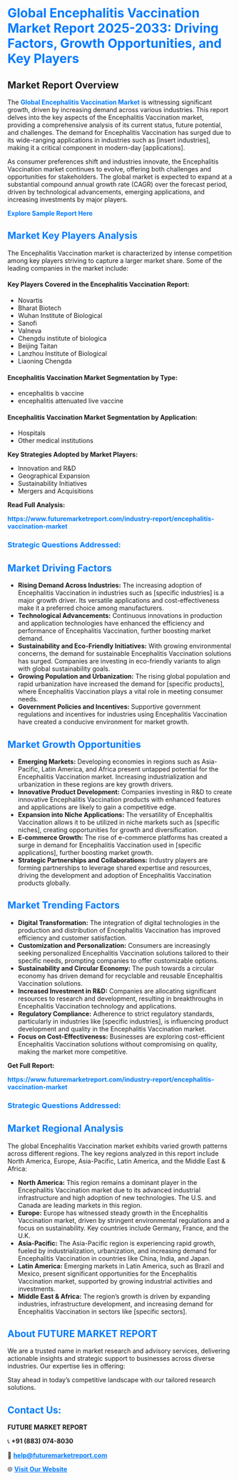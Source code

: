 <h1 style="color: #007BFF;">Global Encephalitis Vaccination Market Report 2025-2033: Driving Factors, Growth Opportunities, and Key Players</h1>

<section id="overview">
<h2>Market Report Overview</h2>
<p>The <a href="https://www.futuremarketreport.com/industry-report/encephalitis-vaccination-market" style="color: #007BFF; text-decoration: none;"><strong>Global Encephalitis Vaccination Market</strong></a> is witnessing significant growth, driven by increasing demand across various industries. This report delves into the key aspects of the Encephalitis Vaccination market, providing a comprehensive analysis of its current status, future potential, and challenges. The demand for Encephalitis Vaccination has surged due to its wide-ranging applications in industries such as [insert industries], making it a critical component in modern-day [applications].</p>
<p>As consumer preferences shift and industries innovate, the Encephalitis Vaccination market continues to evolve, offering both challenges and opportunities for stakeholders. The global market is expected to expand at a substantial compound annual growth rate (CAGR) over the forecast period, driven by technological advancements, emerging applications, and increasing investments by major players.</p>
</section>

<section id="overview">
<p><a href="https://www.futuremarketreport.com/request-sample/reportId=80363" style="color: #007BFF; text-decoration: none;"><strong>Explore Sample Report Here</strong></a></p>
</section>

<section id="key-players">
<h2 style="color: #007BFF;">Market Key Players Analysis</h2>
<p>The Encephalitis Vaccination market is characterized by intense competition among key players striving to capture a larger market share. Some of the leading companies in the market include:</p>
<h4>Key Players Covered in the Encephalitis Vaccination Report:</h4>
<ul><li>Novartis</li><li>Bharat Biotech</li><li>Wuhan Institute of Biological</li><li>Sanofi</li><li>Valneva</li><li>Chengdu institute of biologica</li><li>Beijing Taitan</li><li>Lanzhou Institute of Biological</li><li>Liaoning Chengda</li></ul>
<h4>Encephalitis Vaccination Market Segmentation by Type:</h4>
<ul><li>encephalitis b vaccine</li><li>encephalitis attenuated live vaccine</li></ul>

<h4>Encephalitis Vaccination Market Segmentation by Application:</h4>
<ul><li>Hospitals</li><li>Other medical institutions</li></ul>
<p><strong>Key Strategies Adopted by Market Players:</strong></p>
<ul>
<li>Innovation and R&D</li>
<li>Geographical Expansion</li>
<li>Sustainability Initiatives</li>
<li>Mergers and Acquisitions</li>
</ul>
</section>

<section>
<p><strong>Read Full Analysis: </strong></p><a href="https://www.futuremarketreport.com/industry-report/encephalitis-vaccination-market" style="color: #007BFF; text-decoration: none;"><strong>https://www.futuremarketreport.com/industry-report/encephalitis-vaccination-market</strong></a>
<h3 style="color: #007BFF;">Strategic Questions Addressed:</h3>
</section>

<section id="driving-factors">
<h2 style="color: #007BFF;">Market Driving Factors</h2>
<ul>
<li><strong>Rising Demand Across Industries:</strong> The increasing adoption of Encephalitis Vaccination in industries such as [specific industries] is a major growth driver. Its versatile applications and cost-effectiveness make it a preferred choice among manufacturers.</li>
<li><strong>Technological Advancements:</strong> Continuous innovations in production and application technologies have enhanced the efficiency and performance of Encephalitis Vaccination, further boosting market demand.</li>
<li><strong>Sustainability and Eco-Friendly Initiatives:</strong> With growing environmental concerns, the demand for sustainable Encephalitis Vaccination solutions has surged. Companies are investing in eco-friendly variants to align with global sustainability goals.</li>
<li><strong>Growing Population and Urbanization:</strong> The rising global population and rapid urbanization have increased the demand for [specific products], where Encephalitis Vaccination plays a vital role in meeting consumer needs.</li>
<li><strong>Government Policies and Incentives:</strong> Supportive government regulations and incentives for industries using Encephalitis Vaccination have created a conducive environment for market growth.</li>
</ul>
</section>

<section id="growth-opportunities">
<h2 style="color: #007BFF;">Market Growth Opportunities</h2>
<ul>
<li><strong>Emerging Markets:</strong> Developing economies in regions such as Asia-Pacific, Latin America, and Africa present untapped potential for the Encephalitis Vaccination market. Increasing industrialization and urbanization in these regions are key growth drivers.</li>
<li><strong>Innovative Product Development:</strong> Companies investing in R&D to create innovative Encephalitis Vaccination products with enhanced features and applications are likely to gain a competitive edge.</li>
<li><strong>Expansion into Niche Applications:</strong> The versatility of Encephalitis Vaccination allows it to be utilized in niche markets such as [specific niches], creating opportunities for growth and diversification.</li>
<li><strong>E-commerce Growth:</strong> The rise of e-commerce platforms has created a surge in demand for Encephalitis Vaccination used in [specific applications], further boosting market growth.</li>
<li><strong>Strategic Partnerships and Collaborations:</strong> Industry players are forming partnerships to leverage shared expertise and resources, driving the development and adoption of Encephalitis Vaccination products globally.</li>
</ul>
</section>

<section id="trending-factors">
<h2 style="color: #007BFF;">Market Trending Factors</h2>
<ul>
<li><strong>Digital Transformation:</strong> The integration of digital technologies in the production and distribution of Encephalitis Vaccination has improved efficiency and customer satisfaction.</li>
<li><strong>Customization and Personalization:</strong> Consumers are increasingly seeking personalized Encephalitis Vaccination solutions tailored to their specific needs, prompting companies to offer customizable options.</li>
<li><strong>Sustainability and Circular Economy:</strong> The push towards a circular economy has driven demand for recyclable and reusable Encephalitis Vaccination solutions.</li>
<li><strong>Increased Investment in R&D:</strong> Companies are allocating significant resources to research and development, resulting in breakthroughs in Encephalitis Vaccination technology and applications.</li>
<li><strong>Regulatory Compliance:</strong> Adherence to strict regulatory standards, particularly in industries like [specific industries], is influencing product development and quality in the Encephalitis Vaccination market.</li>
<li><strong>Focus on Cost-Effectiveness:</strong> Businesses are exploring cost-efficient Encephalitis Vaccination solutions without compromising on quality, making the market more competitive.</li>
</ul>
</section>

<section>
<p><strong>Get Full Report: </strong></p><a href="https://www.futuremarketreport.com/industry-report/encephalitis-vaccination-market" style="color: #007BFF; text-decoration: none;"><strong>https://www.futuremarketreport.com/industry-report/encephalitis-vaccination-market</strong></a>
<h3 style="color: #007BFF;">Strategic Questions Addressed:</h3>
</section>


<section id="regional-analysis">
<h2 style="color: #007BFF;">Market Regional Analysis</h2>
<p>The global Encephalitis Vaccination market exhibits varied growth patterns across different regions. The key regions analyzed in this report include North America, Europe, Asia-Pacific, Latin America, and the Middle East & Africa:</p>
<ul>
<li><strong>North America:</strong> This region remains a dominant player in the Encephalitis Vaccination market due to its advanced industrial infrastructure and high adoption of new technologies. The U.S. and Canada are leading markets in this region.</li>
<li><strong>Europe:</strong> Europe has witnessed steady growth in the Encephalitis Vaccination market, driven by stringent environmental regulations and a focus on sustainability. Key countries include Germany, France, and the U.K.</li>
<li><strong>Asia-Pacific:</strong> The Asia-Pacific region is experiencing rapid growth, fueled by industrialization, urbanization, and increasing demand for Encephalitis Vaccination in countries like China, India, and Japan.</li>
<li><strong>Latin America:</strong> Emerging markets in Latin America, such as Brazil and Mexico, present significant opportunities for the Encephalitis Vaccination market, supported by growing industrial activities and investments.</li>
<li><strong>Middle East & Africa:</strong> The region’s growth is driven by expanding industries, infrastructure development, and increasing demand for Encephalitis Vaccination in sectors like [specific sectors].</li>
</ul>
</section>

<footer>
<h2 style="color: #007BFF;">About FUTURE MARKET REPORT</h2>
<p>We are a trusted name in market research and advisory services, delivering actionable insights and strategic support to businesses across diverse industries. Our expertise lies in offering:</p>

<p>Stay ahead in today’s competitive landscape with our tailored research solutions.</p>

<h2 style="color: #007BFF;">Contact Us:</h2>
<p><strong>FUTURE MARKET REPORT</strong></p>
<p>📞 <strong>+91 (883) 074-8030</strong></p>
<p>📧 <strong><a href="mailto:help@futuremarketreport.com" style="color: #007BFF;">help@futuremarketreport.com</a></strong></p>
<p>🌐 <strong><a href="https://www.futuremarketreport.com/" style="color: #007BFF;">Visit Our Website</a></strong></p>
</footer>